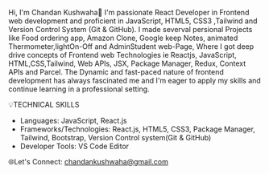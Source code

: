 Hi, I'm Chandan Kushwaha👋 I'm passionate React Developer in Frontend web development
and proficient in JavaScript, HTML5, CSS3 ,Tailwind and Version Control System (Git & GitHub).
I made severval persional Projects like Food ordering app, Amazon Clone, Google keep Notes,
animated Thermometer,lightOn-Off and AdminStudent web-Page, Where I got deep drive concepts of
Frontend web Technologies ie Reactjs, JavaScript, HTML,CSS,Tailwind, Web APIs, JSX, Package Manager,
Redux, Context APIs and Parcel.
The Dynamic and fast-paced nature of frontend development has always fascinated me and I'm eager to 
apply my skills and continue learning in a professional setting.

💡TECHNICAL SKILLS
- Languages: JavaScript, React.js
- Frameworks/Technologies: React.js, HTML5, CSS3, Package Manager, Tailwind, Bootstrap, Version Control system(Git & GitHub)
- Developer Tools: VS Code Editor

🌐Let's Connect:
chandankushwaha@gmail.com
